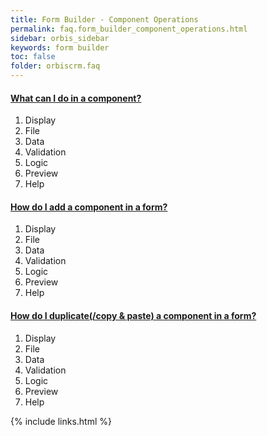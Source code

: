```yaml
---
title: Form Builder - Component Operations
permalink: faq.form_builder_component_operations.html
sidebar: orbis_sidebar
keywords: form builder
toc: false
folder: orbiscrm.faq
---
```


<div class="panel-group" id="accordion">
    <div class="panel panel-default">
        <div class="panel-heading">
            <h4 class="panel-title">
                <a class="noCrossRef accordion-toggle" data-toggle="collapse" data-parent="#accordion" href="#what-can-i-do-in-a-component">
                    What can I do in a component?
                </a>
            </h4>
        </div>
        <div id="what-can-i-do-in-a-component" class="panel-collapse collapse noCrossRef">
            <div class="panel-body">
                <ol>
                    <li>Display</li>
                    <li>File</li>
                    <li>Data</li>
                    <li>Validation</li>
                    <li>Logic</li>
                    <li>Preview</li>
                    <li>Help</li>
                </ol>
            </div>
        </div>
    </div>
    <!-- /.panel -->
    <div class="panel panel-default">
        <div class="panel-heading">
            <h4 class="panel-title">
                <a class="noCrossRef accordion-toggle" data-toggle="collapse" data-parent="#accordion" href="#how-do-i-add-a-component-in-a-form">
                    How do I add a component in a form?
                </a>
            </h4>
        </div>
        <div id="how-do-i-add-a-component-in-a-form" class="panel-collapse collapse noCrossRef">
            <div class="panel-body">
                <ol>
                    <li>Display</li>
                    <li>File</li>
                    <li>Data</li>
                    <li>Validation</li>
                    <li>Logic</li>
                    <li>Preview</li>
                    <li>Help</li>
                </ol>
            </div>
        </div>
    </div>
    <!-- /.panel -->
    <div class="panel panel-default">
        <div class="panel-heading">
            <h4 class="panel-title">
                <a class="noCrossRef accordion-toggle" data-toggle="collapse" data-parent="#accordion" href="#how-do-i-duplicate-a-component-in-a-form">
                    How do I duplicate(/copy & paste) a component in a form?
                </a>
            </h4>
        </div>
        <div id="how-do-i-duplicate-a-component-in-a-form" class="panel-collapse collapse noCrossRef">
            <div class="panel-body">
                <ol>
                    <li>Display</li>
                    <li>File</li>
                    <li>Data</li>
                    <li>Validation</li>
                    <li>Logic</li>
                    <li>Preview</li>
                    <li>Help</li>
                </ol>
            </div>
        </div>
    </div>
    <!-- /.panel -->
</div>
<!-- /.panel-group -->

{% include links.html %}
